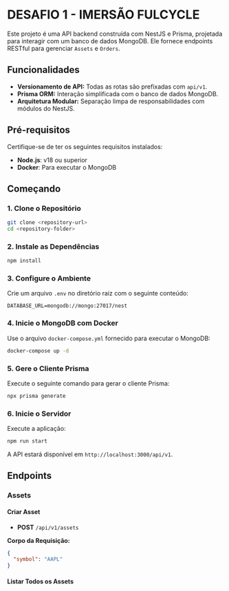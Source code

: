 # DESAFIO 1 - IMERSÃO FULCYCLE

Este projeto é uma API backend construída com NestJS e Prisma, projetada para interagir com um banco de dados MongoDB. Ele fornece endpoints RESTful para gerenciar `Assets` e `Orders`.

## Funcionalidades

- **Versionamento de API:** Todas as rotas são prefixadas com `api/v1`.
- **Prisma ORM:** Interação simplificada com o banco de dados MongoDB.
- **Arquitetura Modular:** Separação limpa de responsabilidades com módulos do NestJS.

## Pré-requisitos

Certifique-se de ter os seguintes requisitos instalados:

- **Node.js**: v18 ou superior
- **Docker**: Para executar o MongoDB

## Começando

### 1. Clone o Repositório
```bash
git clone <repository-url>
cd <repository-folder>
```

### 2. Instale as Dependências
```bash
npm install
```

### 3. Configure o Ambiente

Crie um arquivo `.env` no diretório raiz com o seguinte conteúdo:

```env
DATABASE_URL=mongodb://mongo:27017/nest
```

### 4. Inicie o MongoDB com Docker

Use o arquivo `docker-compose.yml` fornecido para executar o MongoDB:

```bash
docker-compose up -d
```

### 5. Gere o Cliente Prisma

Execute o seguinte comando para gerar o cliente Prisma:

```bash
npx prisma generate
```

### 6. Inicie o Servidor

Execute a aplicação:

```bash
npm run start
```

A API estará disponível em `http://localhost:3000/api/v1`.

## Endpoints

### Assets

#### Criar Asset
- **POST** `/api/v1/assets`

**Corpo da Requisição:**
```json
{
  "symbol": "AAPL"
}
```

#### Listar Todos os Assets